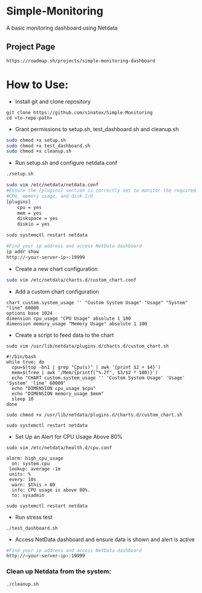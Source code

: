 # Simple-Monitoring
A basic monitoring dashboard using Netdata

## Project Page
```
https://roadmap.sh/projects/simple-monitoring-dashboard
```
# How to Use:
- Install git and clone repository
```
git clone https://github.com/s1natex/Simple-Monitoring
cd <to-repo-path>
```
- Grant permissions to setup.sh, test_dashboard.sh and cleanup.sh
```bash
sudo chmod +x setup.sh
sudo chmod +x test_dashboard.sh
sudo chmod +x cleanup.sh
```
- Run setup.sh and configure netdata.conf
```bash
./setup.sh

sudo vim /etc/netdata/netdata.conf
#Ensure the [plugins] section is correctly set to monitor the required metrics
#CPU, memory usage, and disk I/O
[plugins]
    cpu = yes
    mem = yes
    diskspace = yes
    diskio = yes

sudo systemctl restart netdata

#Find your ip address and access NetData dashboard
ip addr show
http://<your-server-ip>:19999
```

- Create a new chart configuration
```bash
sudo vim /etc/netdata/charts.d/custom_chart.conf
```
- Add a custom chart configuration
```
chart custom.system_usage '' "Custom System Usage" "Usage" "System" "line" 60000
options base 1024
dimension cpu_usage "CPU Usage" absolute 1 100
dimension memory_usage "Memory Usage" absolute 1 100
```
- Create a script to feed data to the chart
```
sudo vim /usr/lib/netdata/plugins.d/charts.d/custom_chart.sh
```
```
#!/bin/bash
while true; do
  cpu=$(top -bn1 | grep "Cpu(s)" | awk '{print $2 + $4}')
  mem=$(free | awk '/Mem/{printf("%.2f", $3/$2 * 100)}')
  echo "CHART custom.system_usage '' 'Custom System Usage' 'Usage' 'System' 'line' 60000"
  echo "DIMENSION cpu_usage $cpu"
  echo "DIMENSION memory_usage $mem"
  sleep 10
done
```
```
sudo chmod +x /usr/lib/netdata/plugins.d/charts.d/custom_chart.sh
```
```
sudo systemctl restart netdata
```
- Set Up an Alert for CPU Usage Above 80%
```
sudo vim /etc/netdata/health.d/cpu.conf
```
```
alarm: high_cpu_usage
  on: system.cpu
 lookup: average -1m
 units: %
 every: 10s
  warn: $this > 80
  info: CPU usage is above 80%.
  to: sysadmin
```
```
sudo systemctl restart netdata
```
- Run stress test
```
./test_dashboard.sh
```
- Access NetData dashboard and ensure data is shown and alert is active
```bash
#Find your ip address and access NetData dashboard
http://<your-server-ip>:19999
```
### Clean up Netdata from the system:
```bash
./cleanup.sh
```